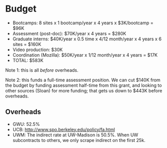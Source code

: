 # Budget

*   Bootcamps: 8 sites x 1 bootcamp/year x 4 years x $3K/bootcamp = $96K
*   Assessment (post-doc): $70K/year x 4 years = $280K
*   Graduate interns: $40K/year x 0.5 time x 4/12 month/year x 4 years x 6 sites = $160K
*   Video production: $30K
*   Coordination (Mozilla): $50K/year x 1/12 month/year x 4 years = $17K
*   TOTAL: $583K

Note 1: this is all *before* overheads.

Note 2: this funds a full-time assessment position.  We can cut $140K
from the budget by funding assessment half-time from this grant, and
looking to other sources (Sloan) for more funding; that gets us down
to $443K before overheads.

## Overheads

*   GWU: 52.5%
*   UCB: http://www.spo.berkeley.edu/policy/fa.html
*   UWM: The indirect rate at UW-Madison is 50.5%.  When UW subcontracts to others, we only scrape indirect on the first 25k.
